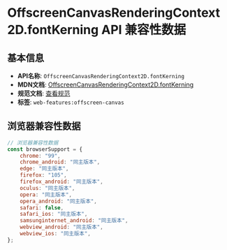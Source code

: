# OffscreenCanvasRenderingContext2D.fontKerning API 兼容性数据

## 基本信息

- **API名称**: `OffscreenCanvasRenderingContext2D.fontKerning`
- **MDN文档**: [OffscreenCanvasRenderingContext2D.fontKerning](https://developer.mozilla.org/docs/Web/API/CanvasRenderingContext2D/fontKerning)
- **规范文档**: [查看规范](https://html.spec.whatwg.org/multipage/canvas.html#dom-context-2d-fontkerning)
- **标签**: `web-features:offscreen-canvas`

## 浏览器兼容性数据

```javascript
// 浏览器兼容性数据
const browserSupport = {
    chrome: "99",
    chrome_android: "同主版本",
    edge: "同主版本",
    firefox: "105",
    firefox_android: "同主版本",
    oculus: "同主版本",
    opera: "同主版本",
    opera_android: "同主版本",
    safari: false,
    safari_ios: "同主版本",
    samsunginternet_android: "同主版本",
    webview_android: "同主版本",
    webview_ios: "同主版本",
};

```

